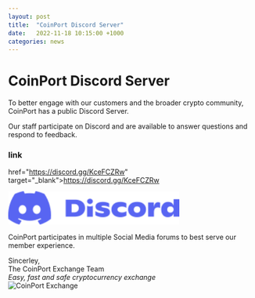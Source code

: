 ```yaml
---
layout: post
title:  "CoinPort Discord Server"
date:   2022-11-18 10:15:00 +1000
categories: news
---
```

# CoinPort Discord Server

To better engage with our customers and the broader crypto community, CoinPort has a public Discord Server.

Our staff participate on Discord and are available to answer questions and respond to feedback.

### link
href="https://discord.gg/KceFCZRw" target="_blank">https://discord.gg/KceFCZRw
<div class="centerImage"><img src="images/Discord.png" alt="Discord" class="center" width="350px"></div>

CoinPort participates in multiple Social Media forums to best serve our member experience.

Sincerley,<br>
The CoinPort Exchange Team<br>
*Easy, fast and safe cryptocurrency exchange* <br>
![CoinPort Exchange](https://doc.coinport.com.au/images/news/coinport-signature.png)
